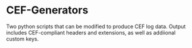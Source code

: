 # CEF-Generators

Two python scripts that can be modified to produce CEF log data. Output includes CEF-compliant headers and extensions, as well as addiional custom keys.
